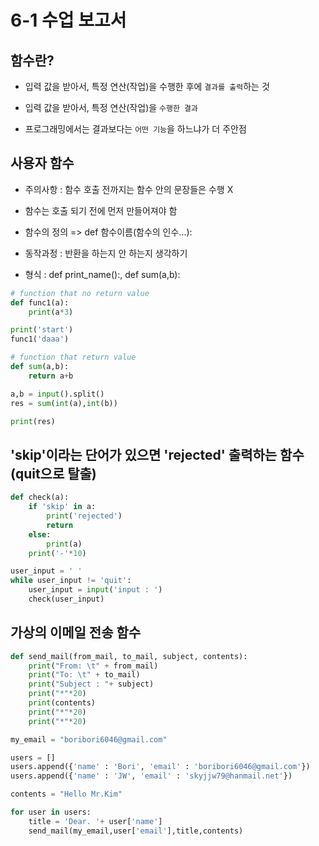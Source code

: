 # 6-1 수업 보고서
## 함수란? 
+ 입력 값을 받아서, 특정 연산(작업)을 수행한 후에 `결과를 출력`하는 것

+ 입력 값을 받아서, 특정 연산(작업)을 `수행한 결과`
+ 프로그래밍에서는 결과보다는 `어떤 기능`을 하느냐가 더 주안점

## 사용자 함수
+ 주의사항 : 함수 호출 전까지는 함수 안의 문장들은 수행 X

+ 함수는 호출 되기 전에 먼저 만들어져야 함
+ 함수의 정의 => def 함수이름(함수의 인수...):
+ 동작과정 : 반환을 하는지 안 하는지 생각하기
+ 형식 : def print_name():, def sum(a,b):
```python
# function that no return value
def func1(a):
	print(a*3)

print('start')
func1('daaa')

# function that return value
def sum(a,b):
	return a+b

a,b = input().split()
res = sum(int(a),int(b))

print(res)
```

## 'skip'이라는 단어가 있으면 'rejected' 출력하는 함수 (quit으로 탈출)
```python
def check(a):
	if 'skip' in a:
		print('rejected')
		return
	else: 
		print(a)
	print('-'*10)

user_input = ' '
while user_input != 'quit':
	user_input = input('input : ')
	check(user_input)
```

## 가상의 이메일 전송 함수

```python
def send_mail(from_mail, to_mail, subject, contents):
	print("From: \t" + from_mail)
	print("To: \t" + to_mail)
	print("Subject : "+ subject)
	print("*"*20)
	print(contents)
	print("*"*20)
	print("*"*20)

my_email = "boribori6046@gmail.com"

users = []
users.append({'name' : 'Bori', 'email' : 'boribori6046@gmail.com'})
users.append({'name' : 'JW', 'email' : 'skyjjw79@hanmail.net'})

contents = "Hello Mr.Kim"

for user in users:
	title = 'Dear. '+ user['name']
	send_mail(my_email,user['email'],title,contents)
```
